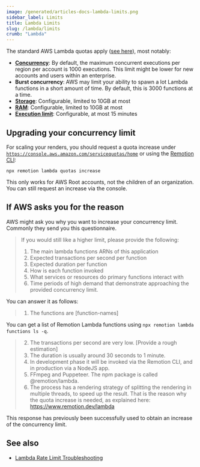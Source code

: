 ```yaml
---
image: /generated/articles-docs-lambda-limits.png
sidebar_label: Limits
title: Lambda Limits
slug: /lambda/limits
crumb: "Lambda"
---
```


The standard AWS Lambda quotas apply ([see here](https://docs.aws.amazon.com/lambda/latest/dg/gettingstarted-limits.html)), most notably:

- [**Concurrency**](/docs/lambda/concurrency): By default, the maximum concurrent executions per region per account is 1000 executions. This limit might be lower for new accounts and users within an enterprise.
- **Burst concurrency**: AWS may limit your ability to spawn a lot Lambda functions in a short amount of time. By default, this is 3000 functions at a time.
- [**Storage**](/docs/lambda/disk-size): Configurable, limited to 10GB at most
- [**RAM**](/docs/lambda/runtime#memory-size): Configurable, limited to 10GB at most
- [**Execution limit**](/docs/lambda/runtime#timeout): Configurable, at most 15 minutes

## Upgrading your concurrency limit

For scaling your renders, you should request a quota increase under [`https://console.aws.amazon.com/servicequotas/home`](https://console.aws.amazon.com/servicequotas/home) or using the [Remotion CLI](/docs/lambda/cli/quotas):

```
npx remotion lambda quotas increase
```

This only works for AWS Root accounts, not the children of an organization. You can still request an increase via the console.

## If AWS asks you for the reason

AWS might ask you why you want to increase your concurrency limit. Commonly they send you this questionnaire.

> If you would still like a higher limit, please provide the following:
>
> 1.  The main lambda functions ARNs of this application
> 2.  Expected transactions per second per function
> 3.  Expected duration per function
> 4.  How is each function invoked
> 5.  What services or resources do primary functions interact with
> 6.  Time periods of high demand that demonstrate approaching the provided concurrency limit.

You can answer it as follows:

> 1. The functions are \[function-names\]

You can get a list of Remotion Lambda functions using `npx remotion lambda functions ls -q`.

> 2. The transactions per second are very low. [Provide a rough estimation]
> 3. The duration is usually around 30 seconds to 1 minute.
> 4. In development phase it will be invoked via the Remotion CLI, and in production via a NodeJS app.
> 5. FFmpeg and Puppeteer. The npm package is called @remotion/lambda.
> 6. The process has a rendering strategy of splitting the rendering in multiple threads, to speed up the result. That is the reason why the quota increase is needed, as explained here: https://www.remotion.dev/lambda

This response has previously been successfully used to obtain an increase of the concurrency limit.

## See also

- [Lambda Rate Limit Troubleshooting](/docs/lambda/troubleshooting/rate-limit)
